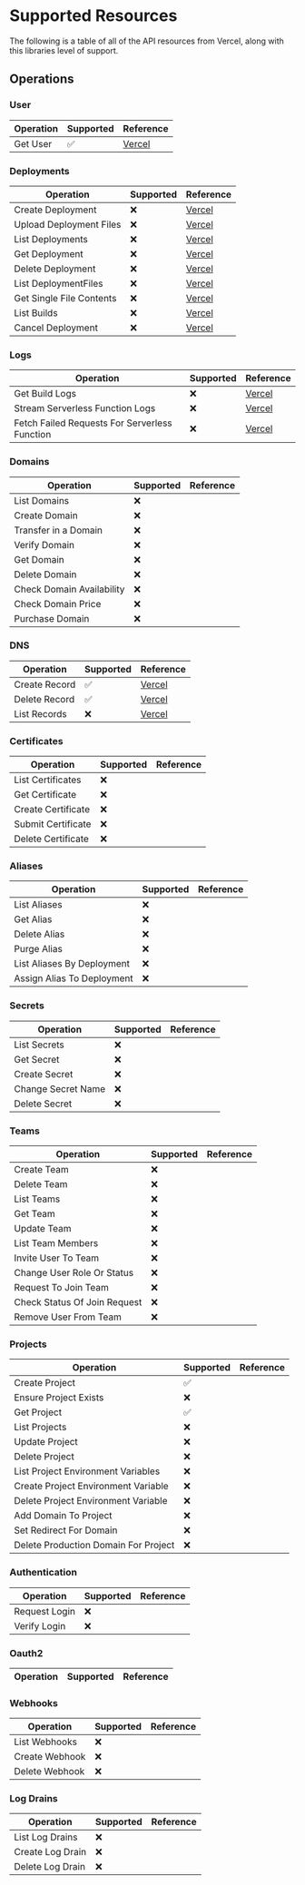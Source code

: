 # Supported Resources

The following is a table of all of the API resources from Vercel, along with this libraries level of support.

## Operations

### User

|Operation|Supported|Reference|
|---------|---------|-------------|
|Get User|✅|[Vercel](https://vercel.com/docs/api#endpoints/user)|

### Deployments

|Operation|Supported|Reference|
|---------|---------|-------------|
|Create Deployment|❌|[Vercel](https://vercel.com/docs/api#endpoints/deployments/create-a-new-deployment)|
|Upload Deployment Files|❌|[Vercel](https://vercel.com/docs/api#endpoints/deployments/upload-deployment-files)|
|List Deployments|❌|[Vercel](https://vercel.com/docs/api#endpoints/deployments/list-deployments)|
|Get Deployment|❌|[Vercel](https://vercel.com/docs/api#endpoints/deployments/get-a-single-deployment)|
|Delete Deployment|❌|[Vercel](https://vercel.com/docs/api#endpoints/deployments/delete-a-deployment)|
|List DeploymentFiles|❌|[Vercel](https://vercel.com/docs/api#endpoints/deployments/list-deployment-files)|
|Get Single File Contents|❌|[Vercel](https://vercel.com/docs/api#endpoints/deployments/get-single-file-contents)|
|List Builds|❌|[Vercel](https://vercel.com/docs/api#endpoints/deployments/list-builds)|
|Cancel Deployment|❌|[Vercel](https://vercel.com/docs/api#endpoints/deployments/cancel-a-deployment)|

### Logs

|Operation|Supported|Reference|
|---------|---------|-------------|
|Get Build Logs|❌|[Vercel](https://vercel.com/docs/api#endpoints/logs/get-build-logs)|
|Stream Serverless Function Logs|❌|[Vercel](https://vercel.com/docs/api#endpoints/logs/stream-serverless-function-logs)|
|Fetch Failed Requests For Serverless Function|❌|[Vercel](https://vercel.com/docs/api#endpoints/logs/fetch-failed-requests-for-serverless-function)|

### Domains

|Operation|Supported|Reference|
|---------|---------|-------------|
|List Domains|❌||
|Create Domain|❌||
|Transfer in a  Domain|❌||
|Verify Domain|❌||
|Get Domain|❌||
|Delete Domain|❌||
|Check Domain Availability|❌||
|Check Domain Price|❌||
|Purchase Domain|❌||

### DNS

|Operation|Supported|Reference|
|---------|---------|-------------|
|Create Record|✅|[Vercel](https://vercel.com/docs/api#endpoints/dns/create-a-new-dns-record)|
|Delete Record|✅|[Vercel](https://vercel.com/docs/api#endpoints/dns/remove-a-dns-record)|
|List Records|❌|[Vercel](https://vercel.com/docs/api#endpoints/dns/list-all-the-dns-records-of-a-domain)|

### Certificates

|Operation|Supported|Reference|
|---------|---------|-------------|
|List Certificates|❌||
|Get Certificate|❌||
|Create Certificate|❌||
|Submit Certificate|❌||
|Delete Certificate|❌||

### Aliases

|Operation|Supported|Reference|
|---------|---------|-------------|
|List Aliases|❌||
|Get Alias|❌||
|Delete Alias|❌||
|Purge Alias|❌||
|List Aliases By Deployment|❌||
|Assign Alias To Deployment|❌||

### Secrets

|Operation|Supported|Reference|
|---------|---------|-------------|
|List Secrets|❌||
|Get Secret|❌||
|Create Secret|❌||
|Change Secret Name|❌||
|Delete Secret|❌||

### Teams

|Operation|Supported|Reference|
|---------|---------|-------------|
|Create Team|❌||
|Delete Team|❌||
|List Teams|❌||
|Get Team|❌||
|Update Team|❌||
|List Team Members|❌||
|Invite User To Team|❌||
|Change User Role Or Status|❌||
|Request To Join Team|❌||
|Check Status Of Join Request|❌||
|Remove User From Team|❌||

### Projects

|Operation|Supported|Reference|
|---------|---------|-------------|
|Create Project|✅||
|Ensure Project Exists|❌||
|Get Project|✅||
|List Projects|❌||
|Update Project|❌||
|Delete Project|❌||
|List Project Environment Variables|❌||
|Create Project Environment Variable|❌||
|Delete Project Environment Variable|❌||
|Add Domain To Project|❌||
|Set Redirect For Domain|❌||
|Delete Production Domain For Project|❌||

### Authentication

|Operation|Supported|Reference|
|---------|---------|-------------|
|Request Login|❌||
|Verify Login|❌||

### Oauth2

|Operation|Supported|Reference|
|---------|---------|-------------|

### Webhooks

|Operation|Supported|Reference|
|---------|---------|-------------|
|List Webhooks|❌||
|Create Webhook|❌||
|Delete Webhook|❌||

### Log Drains

|Operation|Supported|Reference|
|---------|---------|-------------|
|List Log Drains|❌||
|Create Log Drain|❌||
|Delete Log Drain|❌||
